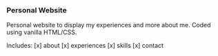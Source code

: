 ### Personal Website
Personal website to display my experiences and more about me. Coded using vanilla HTML/CSS. 

Includes:
[x] about
[x] experiences
[x] skills
[x] contact
